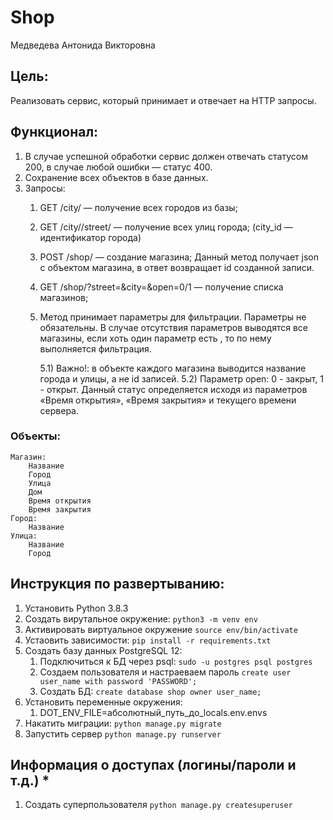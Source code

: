 # Shop
Медведева Антонида Викторовна
## Цель:
Реализовать сервис, который принимает и отвечает на HTTP запросы.
## Функционал:
1. В случае успешной обработки сервис должен отвечать статусом 200, в
случае любой ошибки — статус 400.
2. Сохранение всех объектов в базе данных.
3. Запросы:
    1. GET /city/ — получение всех городов из базы;
    2. GET /city//street/ — получение всех улиц города; (city_id —
    идентификатор города)
    3. POST /shop/ — создание магазина; Данный метод получает json c объектом магазина, в ответ возвращает id созданной записи.
    4. GET /shop/?street=&city=&open=0/1 — получение списка магазинов;
    5. Метод принимает параметры для фильтрации. Параметры не обязательны. В случае отсутствия параметров выводятся все магазины, если хоть один параметр есть , то по нему выполняется фильтрация.
    
          5.1) Важно!: в объекте каждого магазина выводится название города и улицы, а не id записей.
          5.2) Параметр open: 0 - закрыт, 1 - открыт. Данный статус определяется исходя из параметров «Время открытия», «Время закрытия» и текущего времени сервера.

### Объекты:
    Магазин:
        Название
        Город
        Улица
        Дом
        Время открытия
        Время закрытия
    Город:
        Название
    Улица:
        Название
        Город

## Инструкция по развертыванию:
1. Установить Python 3.8.3
2. Создать вирутальное окружение: `python3 -m venv env`
3. Активировать виртуальное окружение `source env/bin/activate`
4. Устаовить зависимости: `pip install -r requirements.txt`
5. Создать базу данных PostgreSQL 12:
    1. Подключиться к БД через psql: `sudo -u postgres psql postgres`
    2. Создаем пользователя и настраеваем пароль `create user user_name with password 'PASSWORD';`
    3. Создать БД: `create database shop owner user_name;`
7. Установить переменные окружения:
    1. DOT_ENV_FILE=абсолютный_путь_до_locals.env.envs
8. Накатить миграции: `python manage.py migrate`
9. Запустить сервер `python manage.py runserver`

## Информация о доступах (логины/пароли и т.д.) *

1. Создать суперпользователя `python manage.py createsuperuser`
